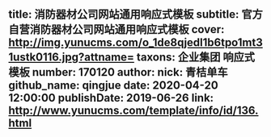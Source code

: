 title: 消防器材公司网站通用响应式模板
subtitle: 官方自营消防器材公司网站通用响应式模板
cover: http://img.yunucms.com/o_1de8qjedl1b6tpo1mt31ustk0116.jpg?attname=
taxons: 企业集团 响应式模板
number: 170120
author:
  nick: 青桔单车
  github_name: qingjue
date: 2020-04-20 12:00:00
publishDate: 2019-06-26
link: http://www.yunucms.com/template/info/id/136.html
---
